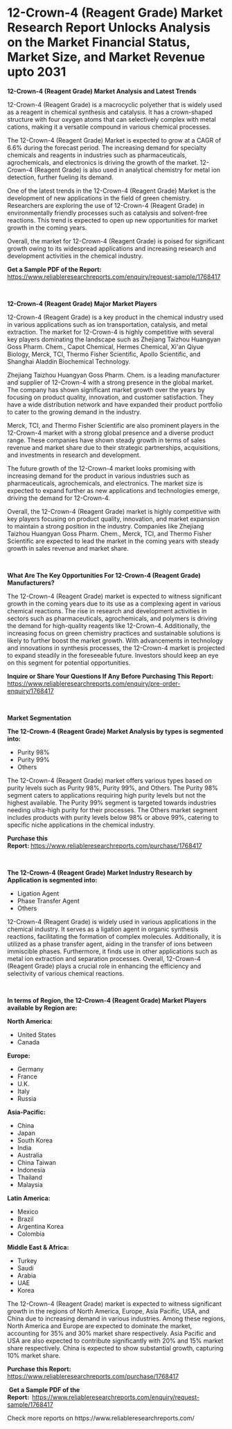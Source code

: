 <p><h1>12-Crown-4 (Reagent Grade) Market Research Report Unlocks Analysis on the Market Financial Status, Market Size, and Market Revenue upto 2031</h1></p><p><strong>12-Crown-4 (Reagent Grade) Market Analysis and Latest Trends</strong></p>
<p><p>12-Crown-4 (Reagent Grade) is a macrocyclic polyether that is widely used as a reagent in chemical synthesis and catalysis. It has a crown-shaped structure with four oxygen atoms that can selectively complex with metal cations, making it a versatile compound in various chemical processes.</p><p>The 12-Crown-4 (Reagent Grade) Market is expected to grow at a CAGR of 6.6% during the forecast period. The increasing demand for specialty chemicals and reagents in industries such as pharmaceuticals, agrochemicals, and electronics is driving the growth of the market. 12-Crown-4 (Reagent Grade) is also used in analytical chemistry for metal ion detection, further fueling its demand.</p><p>One of the latest trends in the 12-Crown-4 (Reagent Grade) Market is the development of new applications in the field of green chemistry. Researchers are exploring the use of 12-Crown-4 (Reagent Grade) in environmentally friendly processes such as catalysis and solvent-free reactions. This trend is expected to open up new opportunities for market growth in the coming years.</p><p>Overall, the market for 12-Crown-4 (Reagent Grade) is poised for significant growth owing to its widespread applications and increasing research and development activities in the chemical industry.</p></p>
<p><strong>Get a Sample PDF of the Report:&nbsp;</strong> <a href="https://www.reliableresearchreports.com/enquiry/request-sample/1768417">https://www.reliableresearchreports.com/enquiry/request-sample/1768417</a></p>
<p>&nbsp;</p>
<p><strong>12-Crown-4 (Reagent Grade) Major Market Players</strong></p>
<p><p>12-Crown-4 (Reagent Grade) is a key product in the chemical industry used in various applications such as ion transportation, catalysis, and metal extraction. The market for 12-Crown-4 is highly competitive with several key players dominating the landscape such as Zhejiang Taizhou Huangyan Goss Pharm. Chem., Capot Chemical, Hermes Chemical, Xi'an Qiyue Biology, Merck, TCI, Thermo Fisher Scientific, Apollo Scientific, and Shanghai Aladdin Biochemical Technology.</p><p>Zhejiang Taizhou Huangyan Goss Pharm. Chem. is a leading manufacturer and supplier of 12-Crown-4 with a strong presence in the global market. The company has shown significant market growth over the years by focusing on product quality, innovation, and customer satisfaction. They have a wide distribution network and have expanded their product portfolio to cater to the growing demand in the industry.</p><p>Merck, TCI, and Thermo Fisher Scientific are also prominent players in the 12-Crown-4 market with a strong global presence and a diverse product range. These companies have shown steady growth in terms of sales revenue and market share due to their strategic partnerships, acquisitions, and investments in research and development.</p><p>The future growth of the 12-Crown-4 market looks promising with increasing demand for the product in various industries such as pharmaceuticals, agrochemicals, and electronics. The market size is expected to expand further as new applications and technologies emerge, driving the demand for 12-Crown-4.</p><p>Overall, the 12-Crown-4 (Reagent Grade) market is highly competitive with key players focusing on product quality, innovation, and market expansion to maintain a strong position in the industry. Companies like Zhejiang Taizhou Huangyan Goss Pharm. Chem., Merck, TCI, and Thermo Fisher Scientific are expected to lead the market in the coming years with steady growth in sales revenue and market share.</p></p>
<p>&nbsp;</p>
<p><strong>What Are The Key Opportunities For 12-Crown-4 (Reagent Grade) Manufacturers?</strong></p>
<p><p>The 12-Crown-4 (Reagent Grade) market is expected to witness significant growth in the coming years due to its use as a complexing agent in various chemical reactions. The rise in research and development activities in sectors such as pharmaceuticals, agrochemicals, and polymers is driving the demand for high-quality reagents like 12-Crown-4. Additionally, the increasing focus on green chemistry practices and sustainable solutions is likely to further boost the market growth. With advancements in technology and innovations in synthesis processes, the 12-Crown-4 market is projected to expand steadily in the foreseeable future. Investors should keep an eye on this segment for potential opportunities.</p></p>
<p><strong>Inquire or Share Your Questions If Any Before Purchasing This Report:</strong> <a href="https://www.reliableresearchreports.com/enquiry/pre-order-enquiry/1768417">https://www.reliableresearchreports.com/enquiry/pre-order-enquiry/1768417</a></p>
<p>&nbsp;</p>
<p><strong>Market Segmentation</strong></p>
<p><strong>The 12-Crown-4 (Reagent Grade) Market Analysis by types is segmented into:</strong></p>
<p><ul><li>Purity 98%</li><li>Purity 99%</li><li>Others</li></ul></p>
<p><p>The 12-Crown-4 (Reagent Grade) market offers various types based on purity levels such as Purity 98%, Purity 99%, and Others. The Purity 98% segment caters to applications requiring high purity levels but not the highest available. The Purity 99% segment is targeted towards industries needing ultra-high purity for their processes. The Others market segment includes products with purity levels below 98% or above 99%, catering to specific niche applications in the chemical industry.</p></p>
<p><strong>Purchase this Report:&nbsp;</strong><a href="https://www.reliableresearchreports.com/purchase/1768417">https://www.reliableresearchreports.com/purchase/1768417</a></p>
<p>&nbsp;</p>
<p><strong>The 12-Crown-4 (Reagent Grade) Market Industry Research by Application is segmented into:</strong></p>
<p><ul><li>Ligation Agent</li><li>Phase Transfer Agent</li><li>Others</li></ul></p>
<p><p>12-Crown-4 (Reagent Grade) is widely used in various applications in the chemical industry. It serves as a ligation agent in organic synthesis reactions, facilitating the formation of complex molecules. Additionally, it is utilized as a phase transfer agent, aiding in the transfer of ions between immiscible phases. Furthermore, it finds use in other applications such as metal ion extraction and separation processes. Overall, 12-Crown-4 (Reagent Grade) plays a crucial role in enhancing the efficiency and selectivity of various chemical reactions.</p></p>
<p>&nbsp;</p>
<p><strong>In terms of Region, the 12-Crown-4 (Reagent Grade) Market Players available by Region are:</strong></p>
<p>
    <p> <strong> North America: </strong>
        <ul>
            <li>United States</li>
            <li>Canada</li>
        </ul>
        </p> 
    <p> <strong> Europe: </strong>
        <ul>
            <li>Germany</li>
            <li>France</li>
            <li>U.K.</li>
            <li>Italy</li>
            <li>Russia</li>
        </ul>
        </p> 
    <p> <strong> Asia-Pacific: </strong>
        <ul>
            <li>China</li>
            <li>Japan</li>
            <li>South Korea</li>
            <li>India</li>
            <li>Australia</li>
            <li>China Taiwan</li>
            <li>Indonesia</li>
            <li>Thailand</li>
            <li>Malaysia</li>
        </ul>
        </p> 
    <p> <strong> Latin America: </strong>
        <ul>
            <li>Mexico</li>
            <li>Brazil</li>
            <li>Argentina Korea</li>
            <li>Colombia</li>
        </ul>
        </p> 
    <p> <strong> Middle East & Africa: </strong>
        <ul>
            <li>Turkey</li>
            <li>Saudi</li>
            <li>Arabia</li>
            <li>UAE</li>
            <li>Korea</li>
        </ul>
    </p>
    </p>
<p><p>The 12-Crown-4 (Reagent Grade) market is expected to witness significant growth in the regions of North America, Europe, Asia Pacific, USA, and China due to increasing demand in various industries. Among these regions, North America and Europe are expected to dominate the market, accounting for 35% and 30% market share respectively. Asia Pacific and USA are also expected to contribute significantly with 20% and 15% market share respectively. China is expected to show substantial growth, capturing 10% market share.</p></p>
<p><strong>Purchase this Report: </strong><a href="https://www.reliableresearchreports.com/purchase/1768417">https://www.reliableresearchreports.com/purchase/1768417</a></p>
<p>&nbsp;<strong>Get a Sample PDF of the Report:&nbsp;&nbsp;</strong><a href="https://www.reliableresearchreports.com/enquiry/request-sample/1768417">https://www.reliableresearchreports.com/enquiry/request-sample/1768417</a></p>
<p><strong></strong></p>
<p>Check more reports on https://www.reliableresearchreports.com/</p>